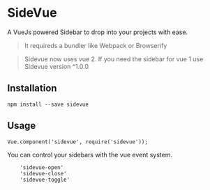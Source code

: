# SideVue

A VueJs powered Sidebar to drop into your projects with ease.

> It requireds a bundler like Webpack or Browserify

> Sidevue now uses vue 2. If you need the sidebar for vue 1 use Sidevue version ^1.0.0

## Installation

```
npm install --save sidevue
```

## Usage

```
Vue.component('sidevue', require('sidevue'));
```

You can control your sidebars with the vue event system.
```
    'sidevue-open'
    'sidevue-close'
    'sidevue-toggle'
```
